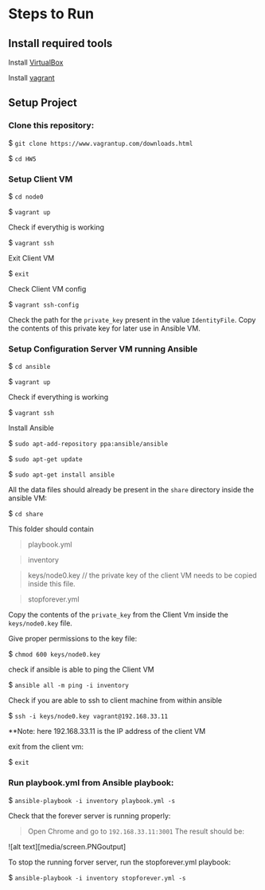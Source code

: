 # Steps to Run

## Install required tools

Install [VirtualBox](https://www.virtualbox.org/wiki/Downloads)

Install [vagrant](https://www.vagrantup.com/downloads.html)

## Setup Project

### Clone this repository:
$ `git clone https://www.vagrantup.com/downloads.html`

$ `cd HW5`

### Setup Client VM
$ `cd node0`

$ `vagrant up`

Check if everythig is working

$ `vagrant ssh`

Exit Client VM

$ `exit`

Check Client VM config

$ `vagrant ssh-config`

Check the path for the `private_key` present in the value `IdentityFile`. Copy the contents of this private key for later use in Ansible VM.

### Setup Configuration Server VM running Ansible
$ `cd ansible`

$ `vagrant up`

Check if everything is working

$ `vagrant ssh`

Install Ansible

$ `sudo apt-add-repository ppa:ansible/ansible`

$ `sudo apt-get update`

$ `sudo apt-get install ansible`

All the data files should already be present in the `share` directory inside the ansible VM:

$ `cd share`

This folder should contain

> playbook.yml

> inventory

> keys/node0.key // the private key of the client VM needs to be copied inside this file.

> stopforever.yml

Copy the contents of the `private_key` from the Client Vm inside the `keys/node0.key` file.

Give proper permissions to the key file:

$ `chmod 600 keys/node0.key`

check if ansible is able to ping the Client VM

$ `ansible all -m ping -i inventory`

Check if you are able to ssh to client machine from within ansible

$ `ssh -i keys/node0.key vagrant@192.168.33.11`

**Note: here 192.168.33.11 is the IP address of the client VM

exit from the client vm:

$ `exit`

### Run playbook.yml from Ansible playbook:

$ `ansible-playbook -i inventory playbook.yml -s`

Check that the forever server is running properly:

> Open Chrome and go to `192.168.33.11:3001` The result should be:

![alt text][media/screen.PNGoutput]

To stop the running forver server, run the stopforever.yml playbook:

$ `ansible-playbook -i inventory stopforever.yml -s`


